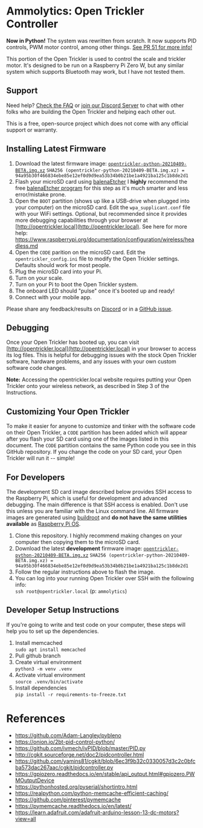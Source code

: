 # Ammolytics: Open Trickler Controller

**Now in Python!**
The system was rewritten from scratch. It now supports PID controls, PWM motor control, among other things. [See PR 51 for more info!](https://github.com/ammolytics/projects/pull/51)
  
This portion of the Open Trickler is used to control the scale and trickler motor. It's designed to be run on a Raspberry Pi Zero W, but any similar system which supports Bluetooth may work, but I have not tested them.


## Support

Need help? [Check the FAQ](https://github.com/ammolytics/projects/tree/develop/trickler#frequently-asked-questions) or [join our Discord Server](https://discord.gg/WqTbyK2) to chat with other folks who are building the Open Trickler and helping each other out.

This is a free, open-source project which does not come with any official support or warranty.


## Installing Latest Firmware

1. Download the latest firmware image: [`opentrickler-python-20210409-BETA.img.xz`](https://drive.google.com/file/d/1V8894DeIHzzT5HGKF2Z1cRO5eUQMh79B/view?usp=sharing)
  `SHA256 (opentrickler-python-20210409-BETA.img.xz) = 94a95b30f466834ebe85e12ef0d9d9ea53b34b0b21be1a4921ba125c1b8de2d1`
1. Flash your microSD card using [balenaEtcher](https://www.balena.io/etcher/)
  I **highly** recommend the free [balenaEtcher program](https://www.balena.io/etcher/) for this step as it's much smarter and less error/mistake prone.
1. Open the `BOOT` partition (shows up like a USB-drive when plugged into your computer) on the microSD card. Edit the `wpa_supplicant.conf` file with your WiFi settings.
  Optional, but recommended since it provides more debugging capabilities through your browser at [http://opentrickler.local](http://opentrickler.local).
  See here for more help: https://www.raspberrypi.org/documentation/configuration/wireless/headless.md
1. Open the `CODE` parition on the microSD card. Edit the `opentrickler_config.ini` file to modify the Open Trickler settings. Defaults should work for most people.
1. Plug the microSD card into your Pi.
1. Turn on your scale.
1. Turn on your Pi to boot the Open Trickler system.
1. The onboard LED should "pulse" once it's booted up and ready!
1. Connect with your mobile app.

Please share any feedback/results on [Discord](https://discord.gg/WqTbyK2) or in a [GitHub issue](https://github.com/ammolytics/projects/issues).


## Debugging

Once your Open Trickler has booted up, you can visit [http://opentrickler.local](http://opentrickler.local) in your browser to access its log files. This is helpful for debugging issues with the stock Open Trickler software, hardware problems, and any issues with your own custom software code changes.

**Note:** Accessing the opentrickler.local website requires putting your Open Trickler onto your wireless network, as described in Step 3 of the Instructions.


## Customizing Your Open Trickler

To make it easier for anyone to customize and tinker with the software code on their Open Trickler, a `CODE` partition has been added which will appear after you flash your SD card using one of the images listed in this document. The `CODE` partition contains the same Python code you see in this GitHub repository. If you change the code on your SD card, your Open Trickler will run it -- simple!


## For Developers

The development SD card image described below provides SSH access to the Raspberry Pi, which is useful for development and advanced debugging.
The main difference is that SSH access is enabled. Don't use this unless you are familiar with the Linux command line.
All firmware images are generated using [buildroot](https://buildroot.org/) and **do not have the same utilities available** as [Raspberry Pi OS](https://www.raspberrypi.org/software/).

1. Clone this repository.
  I highly recommend making changes on your computer then copying them to the microSD card.
1. Download the latest **development** firmware image:
  [`opentrickler-python-20210409-BETA.img.xz`](https://drive.google.com/file/d/1V8894DeIHzzT5HGKF2Z1cRO5eUQMh79B/view?usp=sharing)
  `SHA256 (opentrickler-python-20210409-BETA.img.xz) = 94a95b30f466834ebe85e12ef0d9d9ea53b34b0b21be1a4921ba125c1b8de2d1`
1. Follow the regular instructions above to flash the image.
1. You can log into your running Open Trickler over SSH with the following info:  
  `ssh root@opentrickler.local` (p: `ammolytics`)


## Developer Setup Instructions

If you're going to write and test code on your computer, these steps will help you to set up the dependencies.

1. Install memcached  
  ```sudo apt install memcached```
1. Pull github branch
1. Create virtual environment  
  ```python3 -m venv .venv```
1. Activate virtual environment  
  ```source .venv/bin/activate```
1. Install dependencies  
  ```pip install -r requirements-to-freeze.txt```


# References

- https://github.com/Adam-Langley/pybleno
- https://onion.io/2bt-pid-control-python/
- https://github.com/ivmech/ivPID/blob/master/PID.py
- http://cgkit.sourceforge.net/doc2/pidcontroller.html
- https://github.com/yamins81/cgkit/blob/6ec3f9b32c0330057d3c2c0bfcba573dac267aac/cgkit/pidcontroller.py
- https://gpiozero.readthedocs.io/en/stable/api_output.html#gpiozero.PWMOutputDevice
- https://pythonhosted.org/pyserial/shortintro.html
- https://realpython.com/python-memcache-efficient-caching/
- https://github.com/pinterest/pymemcache
- https://pymemcache.readthedocs.io/en/latest/
- https://learn.adafruit.com/adafruit-arduino-lesson-13-dc-motors?view=all
